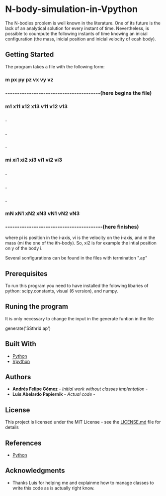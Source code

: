 # N-body-simulation-in-Vpython

The N-bodies problem is well known in the literature. One of its future is the lack of an analytical solution for every instant of time. Nevertheless, is possible to coumpute the following instants of time knowing an inicial configuration (the mass, inicial position and inicial velocity of ecah body).

## Getting Started 

The program takes a file with the following form: 

### m px   py  pz  vx  vy  vz
### ----------------------------------------(here begins the file)
### m1 x11 x12 x13 v11 v12 v13
### .
### .
### .
### mi xi1 xi2 xi3 vi1 vi2 vi3
### .
### .
### .
### mN xN1 xN2 xN3 vN1 vN2 vN3
### -----------------------------------------(here finishes)

where pi is position in the i-axis, vi is the velocity on the i-axis, and m the mass (mi the one of the ith-body). So, xi2 is for example the intial position on y of the body i.   

Several sonfigurations can be found in the files with termination ".ap"


## Prerequisites

To run this program you need to have installed the folowing libaries of python: scipy.constants, visual (6 version), and numpy.

## Runing the program 

It is only necessary to change the input in the generate funtion in the file  

generate('SSthrid.ap')


## Built With

* [Python](https://www.python.org/) 
* [Vpython](https://www.python.org/) 

## Authors

* **Andrés Felipe Gómez** - *Initial work without classes implentation* -
* **Luis Abelardo Papiernik** - *Actual code* -

## License

This project is licensed under the MIT License - see the [LICENSE.md](LICENSE.md) file for details

## References

* [Python](https://www.python.org/) 

## Acknowledgments

* Thanks Luis for helping me and explainme how to manage classes to write this code as is actually right know. 
